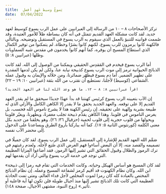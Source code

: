 ```yaml
---
title:  يَسوعُ وسيط عَهدٍ أفضل
date:  07/04/2022
---
```


تركز الأصحاحات ٨ – ١٠ من الرسالة إلى العبرانيين على عمل الرب يسوع كوسيط لعهد جديد. لقد كانت مشكلة العهد القديم تتمثل في أنه كان ببساطة ظلاً للأمور العتيدة، وقد صُممت قوانينه للتنبؤ بالعمل الذي سيقوم به الرب يسوع في المستقبل وتوضيحه. وبالتالي فالكهنة كانوا يرمزون للرب يسوع، لكنهم كانوا بشرًا وخطاة. لم يتمكنوا من توفير الكمال الذي استطاع المسيح أن يوفره، كما أنهم كانوا يخدمون في مقدس شبه السماويات وظلها (عبرانيين ٨: ٥).

أما الرب يسوع فيخدم في المَقدِس الحقيقي ويمكننا من الوصول إلى الله. لقد كانت الذبائح الحيوانية ترمز إلى موت الرب يسوع كذبيحة نيابة عنا، ولكن لم يكن لدمها المقدرة على تطهير الضمير. أما دم يسوع فيطهّر ضمائرنا، ومن خلاله والإيمان به وقبول عمله الشفاعي (كوسيط) لأجلنا، نستطيع أن نقترب من الله بثقة (عبرانيين ١٠: ١٩ – ٢٢).

`اقرأ عبرانيين ٨: ٨ – ١٢. ما هو وعد الله لنا في العهد الجديد؟`

إن الآب بتعيينه الرب يسوع كرئيس كهنتنا قد بدأ عهدًا جديدًا سيحقق ما لم يقدر العهد القديم إلا على توقعه. والعهد الجديد يحقق ما لا يقدر إلا الكاهن الكامل والأزلي الذي له طبيعة بشرية وإلهية على تحقيقه. إن رئيس الكهنة هذا لا يشرح ناموس الله فحسب، بل يغرس الناموس في قلوبنا. وهذا الكاهن يقدِّم ذبيحة تجلب مغفرةً، ويطهرنا، ويغيّر قلوبنا ويحولها من قلوب حجرية إلى قلوب لحمية (حزقيال ٣٦: ٢٦). وهو يخلقنا من جديد بكل معنى الكلمة (كورنثوس الثانية ٥: ١٧). كما أنه يباركنا بأروع الطرق ويساعدنا على الدخول إلى محضر الآب نفسه.

صَمَّم الله العهد القديم للإشارة إلى المستقبل، إلى عمل الرب يسوع. لقد كان جميلًا في تصميمه والقصد منه، إلا أن البعض أساءوا فهم الغرض الذي صُنِع لأجله. ولعدم رغبتهم في ترك الرموز والظلال وقبول الحقائق التي تشير إليها الرموز، فقد أضاعوا المزايا العظيمة التي توجد في خدمة الرب يسوع والتي أراد أن يقدمها لهم.

«لقد كان المسيح هو أساس الهيكل وحياته. وكانت الخدمات التي تقام فيه رمزا إلى ذبيحة ابن الله. وكان نظام الكهنوت قد أقيم كرمز لشفاعة المسيح وعمله. إن نظام الذبائح المختص بالعبادة كله كان رمزا لموت المخلص لأجل فداء العالم، ومتى تمت الحادثة العظيمة التي كانت تلك الذبائح تشير إليها منذ أجيال طويلة فلن تكون لها أية فاعلية أو تأثير.» (روح النبوة، مشتهى الأجيال، صفحة ١٤٨).